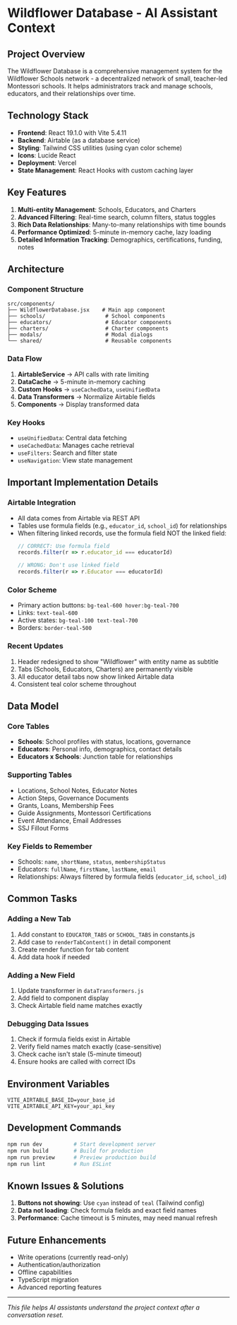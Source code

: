 # Wildflower Database - AI Assistant Context

## Project Overview
The Wildflower Database is a comprehensive management system for the Wildflower Schools network - a decentralized network of small, teacher-led Montessori schools. It helps administrators track and manage schools, educators, and their relationships over time.

## Technology Stack
- **Frontend**: React 19.1.0 with Vite 5.4.11
- **Backend**: Airtable (as a database service)
- **Styling**: Tailwind CSS utilities (using cyan color scheme)
- **Icons**: Lucide React
- **Deployment**: Vercel
- **State Management**: React Hooks with custom caching layer

## Key Features
1. **Multi-entity Management**: Schools, Educators, and Charters
2. **Advanced Filtering**: Real-time search, column filters, status toggles
3. **Rich Data Relationships**: Many-to-many relationships with time bounds
4. **Performance Optimized**: 5-minute in-memory cache, lazy loading
5. **Detailed Information Tracking**: Demographics, certifications, funding, notes

## Architecture

### Component Structure
```
src/components/
├── WildflowerDatabase.jsx    # Main app component
├── schools/                   # School components
├── educators/                 # Educator components
├── charters/                  # Charter components
├── modals/                    # Modal dialogs
└── shared/                    # Reusable components
```

### Data Flow
1. **AirtableService** → API calls with rate limiting
2. **DataCache** → 5-minute in-memory caching
3. **Custom Hooks** → `useCachedData`, `useUnifiedData`
4. **Data Transformers** → Normalize Airtable fields
5. **Components** → Display transformed data

### Key Hooks
- `useUnifiedData`: Central data fetching
- `useCachedData`: Manages cache retrieval
- `useFilters`: Search and filter state
- `useNavigation`: View state management

## Important Implementation Details

### Airtable Integration
- All data comes from Airtable via REST API
- Tables use formula fields (e.g., `educator_id`, `school_id`) for relationships
- When filtering linked records, use the formula field NOT the linked field:
  ```javascript
  // CORRECT: Use formula field
  records.filter(r => r.educator_id === educatorId)
  
  // WRONG: Don't use linked field
  records.filter(r => r.Educator === educatorId)
  ```

### Color Scheme
- Primary action buttons: `bg-teal-600 hover:bg-teal-700`
- Links: `text-teal-600`
- Active states: `bg-teal-100 text-teal-700`
- Borders: `border-teal-500`

### Recent Updates
1. Header redesigned to show "Wildflower" with entity name as subtitle
2. Tabs (Schools, Educators, Charters) are permanently visible
3. All educator detail tabs now show linked Airtable data
4. Consistent teal color scheme throughout

## Data Model

### Core Tables
- **Schools**: School profiles with status, locations, governance
- **Educators**: Personal info, demographics, contact details
- **Educators x Schools**: Junction table for relationships

### Supporting Tables
- Locations, School Notes, Educator Notes
- Action Steps, Governance Documents
- Grants, Loans, Membership Fees
- Guide Assignments, Montessori Certifications
- Event Attendance, Email Addresses
- SSJ Fillout Forms

### Key Fields to Remember
- Schools: `name`, `shortName`, `status`, `membershipStatus`
- Educators: `fullName`, `firstName`, `lastName`, `email`
- Relationships: Always filtered by formula fields (`educator_id`, `school_id`)

## Common Tasks

### Adding a New Tab
1. Add constant to `EDUCATOR_TABS` or `SCHOOL_TABS` in constants.js
2. Add case to `renderTabContent()` in detail component
3. Create render function for tab content
4. Add data hook if needed

### Adding a New Field
1. Update transformer in `dataTransformers.js`
2. Add field to component display
3. Check Airtable field name matches exactly

### Debugging Data Issues
1. Check if formula fields exist in Airtable
2. Verify field names match exactly (case-sensitive)
3. Check cache isn't stale (5-minute timeout)
4. Ensure hooks are called with correct IDs

## Environment Variables
```
VITE_AIRTABLE_BASE_ID=your_base_id
VITE_AIRTABLE_API_KEY=your_api_key
```

## Development Commands
```bash
npm run dev          # Start development server
npm run build        # Build for production
npm run preview      # Preview production build
npm run lint         # Run ESLint
```

## Known Issues & Solutions
1. **Buttons not showing**: Use `cyan` instead of `teal` (Tailwind config)
2. **Data not loading**: Check formula fields and exact field names
3. **Performance**: Cache timeout is 5 minutes, may need manual refresh

## Future Enhancements
- Write operations (currently read-only)
- Authentication/authorization
- Offline capabilities
- TypeScript migration
- Advanced reporting features

---
*This file helps AI assistants understand the project context after a conversation reset.*
